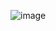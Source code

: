 ![image](https://github.com/Nikiroiduk/MobileDeviceProgramming/blob/main/Lab1/lab1_20240205_160439.png)